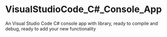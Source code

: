 # VisualStudioCode_C#_Console_App
An Visual Studio Code C# console app with library, ready to compile and debug, ready to add your new functionality
